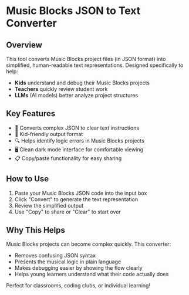 # Music Blocks JSON to Text Converter

## Overview
This tool converts Music Blocks project files (in JSON format) into simplified, human-readable text representations. Designed specifically to help:
- **Kids** understand and debug their Music Blocks projects
- **Teachers** quickly review student work
- **LLMs** (AI models) better analyze project structures

## Key Features
- 🎼 Converts complex JSON to clear text instructions
- 👶 Kid-friendly output format
- 🔍 Helps identify logic errors in Music Blocks projects
- 🖥️ Clean dark mode interface for comfortable viewing
- 📋 Copy/paste functionality for easy sharing

## How to Use
1. Paste your Music Blocks JSON code into the input box
2. Click "Convert" to generate the text representation
3. Review the simplified output
4. Use "Copy" to share or "Clear" to start over

## Why This Helps
Music Blocks projects can become complex quickly. This converter:
- Removes confusing JSON syntax
- Presents the musical logic in plain language
- Makes debugging easier by showing the flow clearly
- Helps young learners understand what their code actually does

Perfect for classrooms, coding clubs, or individual learning!
